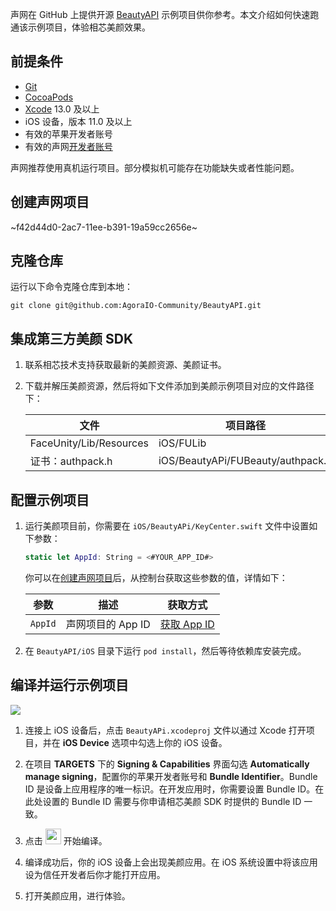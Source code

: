 声网在 GitHub 上提供开源 [BeautyAPI](https://github.com/AgoraIO-Community/BeautyAPI/tree/main) 示例项目供你参考。本文介绍如何快速跑通该示例项目，体验相芯美颜效果。

## 前提条件

- [Git](https://git-scm.com/downloads)
- [CocoaPods](https://guides.cocoapods.org/using/getting-started.html#getting-started)
- [Xcode](https://apps.apple.com/cn/app/xcode/id497799835?mt=12) 13.0 及以上
- iOS 设备，版本 11.0 及以上
- 有效的苹果开发者账号
- 有效的声网[开发者账号](https://docs.agora.io/cn/Agora%20Platform/sign_in_and_sign_up)

<div class="alert note">声网推荐使用真机运行项目。部分模拟机可能存在功能缺失或者性能问题。</div>

<a name = "create"></a>
## 创建声网项目

~f42d44d0-2ac7-11ee-b391-19a59cc2656e~

## 克隆仓库

运行以下命令克隆仓库到本地：

```shell
git clone git@github.com:AgoraIO-Community/BeautyAPI.git
```

## 集成第三方美颜 SDK

1. 联系相芯技术支持获取最新的美颜资源、美颜证书。

2. 下载并解压美颜资源，然后将如下文件添加到美颜示例项目对应的文件路径下：

    |文件    |  项目路径   |
    |-----|-----|
    | FaceUnity/Lib/Resources | iOS/FULib         |
    | 证书：authpack.h      | iOS/BeautyAPi/FUBeauty/authpack.h  |


## 配置示例项目

1. 运行美颜项目前，你需要在 `iOS/BeautyAPi/KeyCenter.swift` 文件中设置如下参数：

    ```swift
    static let AppId: String = <#YOUR_APP_ID#>
    ```

    你可以在[创建声网项目](#create)后，从控制台获取这些参数的值，详情如下：

    | 参数 | 描述   | 获取方式 |
    |----|----|----|
    | `AppId`    | 声网项目的 App ID     | [获取 App ID](https://docportal.shengwang.cn/cn/Agora%20Platform/get_appid_token?platform=All%20Platforms#获取-app-id)  |


2. 在 `BeautyAPI/iOS` 目录下运行 `pod install`，然后等待依赖库安装完成。


## 编译并运行示例项目

![](https://web-cdn.agora.io/docs-files/1690276905446)

1. 连接上 iOS 设备后，点击 `BeautyAPi.xcodeproj` 文件以通过 Xcode 打开项目，并在 **iOS Device** 选项中勾选上你的 iOS 设备。

2. 在项目 **TARGETS** 下的 **Signing & Capabilities** 界面勾选 **Automatically manage signing**，配置你的苹果开发者账号和 **Bundle Identifier**。Bundle ID 是设备上应用程序的唯一标识。在开发应用时，你需要设置 Bundle ID。在此处设置的 Bundle ID 需要与你申请相芯美颜 SDK 时提供的 Bundle ID 一致。

3. 点击 <img src="https://web-cdn.agora.io/docs-files/1639710560035" width="25"/> 开始编译。

4. 编译成功后，你的 iOS 设备上会出现美颜应用。在 iOS 系统设置中将该应用设为信任开发者后你才能打开应用。

5. 打开美颜应用，进行体验。